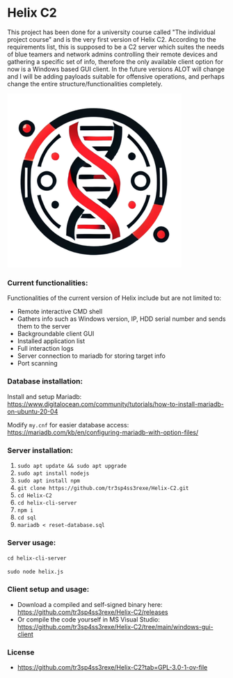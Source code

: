 # Helix C2
This project has been done for a university course called "The individual project course" and is the very first version of Helix C2. According to the requirements list, this is supposed to be a C2 server which suites the needs of blue teamers and network admins controlling their remote devices and gathering a specific set of info, therefore the only available client option for now is a Windows based GUI client. In the future versions ALOT will change and I will be adding payloads suitable for offensive operations, and perhaps change the entire structure/functionalities completely.

<img src="https://github.com/tr3sp4ss3rexe/Helix-C2/blob/main/helix-nobg.png" alt="Helix" width="400"/>

### Current functionalities:

Functionalities of the current version of Helix include but are not limited to:
* Remote interactive CMD shell
* Gathers info such as Windows version, IP, HDD serial number and sends them to the server
* Backgroundable client GUI
* Installed application list
* Full interaction logs
* Server connection to mariadb for storing target info
* Port scanning

### Database installation:

Install and setup Mariadb: https://www.digitalocean.com/community/tutorials/how-to-install-mariadb-on-ubuntu-20-04

Modify ```my.cnf``` for easier database access: https://mariadb.com/kb/en/configuring-mariadb-with-option-files/

### Server installation:

1) ``` sudo apt update && sudo apt upgrade ```
2) ``` sudo apt install nodejs ```
3) ``` sudo apt install npm ```
4) ``` git clone https://github.com/tr3sp4ss3rexe/Helix-C2.git ```
5) ``` cd Helix-C2 ```
6) ``` cd helix-cli-server ```
7) ``` npm i ```
8) ``` cd sql ```
9) ``` mariadb < reset-database.sql ```

### Server usage:

``` cd helix-cli-server ```

 ``` sudo node helix.js ```

### Client setup and usage:

* Download a compiled and self-signed binary here: https://github.com/tr3sp4ss3rexe/Helix-C2/releases
* Or compile the code yourself in MS Visual Studio: https://github.com/tr3sp4ss3rexe/Helix-C2/tree/main/windows-gui-client

### License

* https://github.com/tr3sp4ss3rexe/Helix-C2?tab=GPL-3.0-1-ov-file
  
